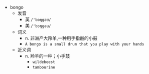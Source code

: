 - bongo
  - 发音
    - 英 `/'bɒŋgəʊ/`
    - 美 `/'bɔŋɡəu/`
  - 词义
    - n. 非洲产大羚羊,一种用手指敲的小鼓
    - `A bongo is a small drum that you play with your hands`
  - 近义词
    - n. 羚羊的一种；小手鼓
      - `wildebeest`
      - `tambourine`
